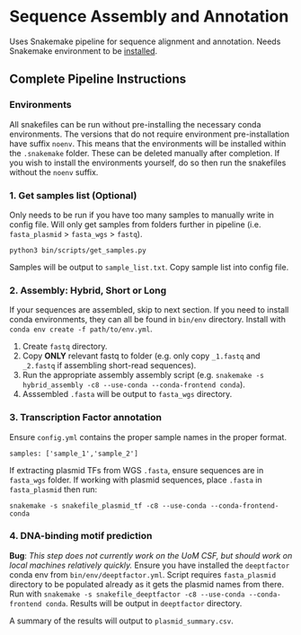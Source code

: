 # Sequence Assembly and Annotation
Uses Snakemake pipeline for sequence alignment and annotation. Needs Snakemake environment to be [installed](https://snakemake.readthedocs.io/en/stable/getting_started/installation.html).

## Complete Pipeline Instructions

### Environments
All snakefiles can be run without pre-installing the necessary conda environments. The versions that do not require environment pre-installation have suffix `noenv`. This means that the environments will be installed within the `.snakemake` folder. These can be deleted manually after completion. If you wish to install the environments yourself, do so then run the snakefiles without the `noenv` suffix.

### 1. Get samples list (Optional)
Only needs to be run if you have too many samples to manually write in config file.
Will only get samples from folders further in pipeline (i.e. `fasta_plasmid` > `fasta_wgs` > `fastq`).
```
python3 bin/scripts/get_samples.py
```
Samples will be output to `sample_list.txt`. Copy sample list into config file.
### 2. Assembly: Hybrid, Short or Long
If your sequences are assembled, skip to next section. If you need to install conda environments, they can all be found in `bin/env` directory. Install with `conda env create -f path/to/env.yml`.
1. Create `fastq` directory.
2. Copy **ONLY** relevant fastq to folder (e.g. only copy `_1.fastq` and `_2.fastq` if assembling short-read sequences).
3. Run the appropriate assembly assembly script (e.g. `snakemake -s hybrid_assembly -c8 --use-conda --conda-frontend conda`).
4. Asssembled `.fasta` will be output to `fasta_wgs` directory.

### 3. Transcription Factor annotation
Ensure `config.yml` contains the proper sample names in the proper format.
```
samples: ['sample_1','sample_2']
```
If extracting plasmid TFs from WGS `.fasta`, ensure sequences are in `fasta_wgs` folder. If working with plasmid sequences, place `.fasta` in `fasta_plasmid` then run:
```
snakemake -s snakefile_plasmid_tf -c8 --use-conda --conda-frontend-conda
```

### 4. DNA-binding motif prediction
**Bug**: *This step does not currently work on the UoM CSF, but should work on local machines relatively quickly.*
Ensure you have installed the `deeptfactor` conda env from `bin/env/deeptfactor.yml`.
Script requires `fasta_plasmid` directory to be populated already as it gets the plasmid names from there.
Run with `snakemake -s snakefile_deeptfactor -c8 --use-conda --conda-frontend conda`.
Results will be output in `deeptfactor` directory.

A summary of the results will output to `plasmid_summary.csv`.